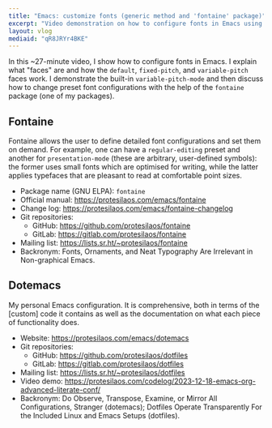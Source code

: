 ```yaml
---
title: "Emacs: customize fonts (generic method and 'fontaine' package)"
excerpt: "Video demonstration on how to configure fonts in Emacs using a generic method as well as my 'fontaine' package."
layout: vlog
mediaid: "qR8JRYr4BKE"
---
```


In this ~27-minute video, I show how to configure fonts in Emacs. I
explain what "faces" are and how the `default`, `fixed-pitch`, and
`variable-pitch` faces work. I demonstrate the built-in
`variable-pitch-mode` and then discuss how to change preset font
configurations with the help of the `fontaine` package (one of my
packages).

## Fontaine

Fontaine allows the user to define detailed font configurations and set
them on demand.  For example, one can have a `regular-editing` preset
and another for `presentation-mode` (these are arbitrary, user-defined
symbols): the former uses small fonts which are optimised for writing,
while the latter applies typefaces that are pleasant to read at
comfortable point sizes.

+ Package name (GNU ELPA): `fontaine`
+ Official manual: <https://protesilaos.com/emacs/fontaine>
+ Change log: <https://protesilaos.com/emacs/fontaine-changelog>
+ Git repositories:
  + GitHub: <https://github.com/protesilaos/fontaine>
  + GitLab: <https://gitlab.com/protesilaos/fontaine>
+ Mailing list: <https://lists.sr.ht/~protesilaos/fontaine>
+ Backronym: Fonts, Ornaments, and Neat Typography Are Irrelevant in
  Non-graphical Emacs.

## Dotemacs

My personal Emacs configuration.  It is comprehensive, both in terms of
the [custom] code it contains as well as the documentation on what each
piece of functionality does.

+ Website: <https://protesilaos.com/emacs/dotemacs>
+ Git repositories:
  + GitHub: <https://github.com/protesilaos/dotfiles>
  + GitLab: <https://gitlab.com/protesilaos/dotfiles>
+ Mailing list: <https://lists.sr.ht/~protesilaos/dotfiles>
+ Video demo: <https://protesilaos.com/codelog/2023-12-18-emacs-org-advanced-literate-conf/>
+ Backronym: Do Observe, Transpose, Examine, or Mirror All
  Configurations, Stranger (dotemacs); Dotfiles Operate Transparently
  For the Included Linux and Emacs Setups (dotfiles).
